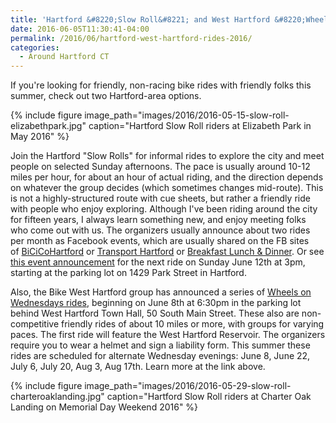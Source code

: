 ```yaml
---
title: 'Hartford &#8220;Slow Roll&#8221; and West Hartford &#8220;Wheels&#8221; Rides'
date: 2016-06-05T11:30:41-04:00
permalink: /2016/06/hartford-west-hartford-rides-2016/
categories:
  - Around Hartford CT
---
```

If you're looking for friendly, non-racing bike rides with friendly folks this summer, check out two Hartford-area options.

{% include figure image_path="images/2016/2016-05-15-slow-roll-elizabethpark.jpg" caption="Hartford Slow Roll riders at Elizabeth Park in May 2016" %}

Join the Hartford "Slow Rolls" for informal rides to explore the city and meet people on selected Sunday afternoons. The pace is usually around 10-12 miles per hour, for about an hour of actual riding, and the direction depends on whatever the group decides (which sometimes changes mid-route). This is not a highly-structured route with cue sheets, but rather a friendly ride with people who enjoy exploring. Although I've been riding around the city for fifteen years, I always learn something new, and enjoy meeting folks who come out with us. The organizers usually announce about two rides per month as Facebook events, which are usually shared on the FB sites of [BiCiCoHartford](https://www.facebook.com/BiCiCoHartford/) or [Transport Hartford](https://www.facebook.com/groups/491115301016844/) or [Breakfast Lunch & Dinner](https://www.facebook.com/breakfastxlunchxdinner/). Or see [this event announcement](https://www.facebook.com/events/1921841008042291) for the next ride on Sunday June 12th at 3pm, starting at the parking lot on 1429 Park Street in Hartford.

Also, the Bike West Hartford group has announced a series of [Wheels on Wednesdays rides](http://www.bikewesthartford.org/info), beginning on June 8th at 6:30pm in the parking lot behind West Hartford Town Hall, 50 South Main Street. These also are non-competitive friendly rides of about 10 miles or more, with groups for varying paces. The first ride will feature the West Hartford Reservoir. The organizers require you to wear a helmet and sign a liability form. This summer these rides are scheduled for alternate Wednesday evenings: June 8, June 22, July 6, July 20, Aug 3, Aug 17th. Learn more at the link above.

{% include figure image_path="images/2016/2016-05-29-slow-roll-charteroaklanding.jpg" caption="Hartford Slow Roll riders at Charter Oak Landing on Memorial Day Weekend 2016" %}
